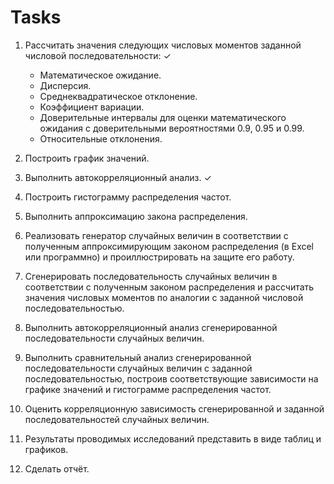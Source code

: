 # Tasks

1. Рассчитать значения следующих числовых моментов заданной числовой последовательности: ✓
   - Математическое ожидание.
   - Дисперсия.
   - Среднеквадратическое отклонение.
   - Коэффициент вариации.
   - Доверительные интервалы для оценки математического ожидания с доверительными вероятностями 0.9, 0.95 и 0.99.
   - Относительные отклонения.
   
2. Построить график значений.

3. Выполнить автокорреляционный анализ. ✓

4. Построить гистограмму распределения частот.

5. Выполнить аппроксимацию закона распределения.

6. Реализовать генератор случайных величин в соответствии с полученным аппроксимирующим законом распределения (в Excel или программно) и проиллюстрировать на защите его работу.

7. Сгенерировать последовательность случайных величин в соответствии с полученным законом распределения и рассчитать значения числовых моментов по аналогии с заданной числовой последовательностью.

8. Выполнить автокорреляционный анализ сгенерированной последовательности случайных величин.

9. Выполнить сравнительный анализ сгенерированной последовательности случайных величин с заданной последовательностью, построив соответствующие зависимости на графике значений и гистограмме распределения частот.

10. Оценить корреляционную зависимость сгенерированной и заданной последовательностей случайных величин.

11. Результаты проводимых исследований представить в виде таблиц и графиков.

12. Сделать отчёт.

